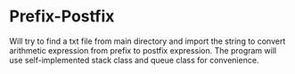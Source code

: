 # Prefix-Postfix
Will try to find a txt file from main directory and import the string to convert arithmetic expression from prefix to postfix expression. The program will use self-implemented stack class and queue class for convenience. 
